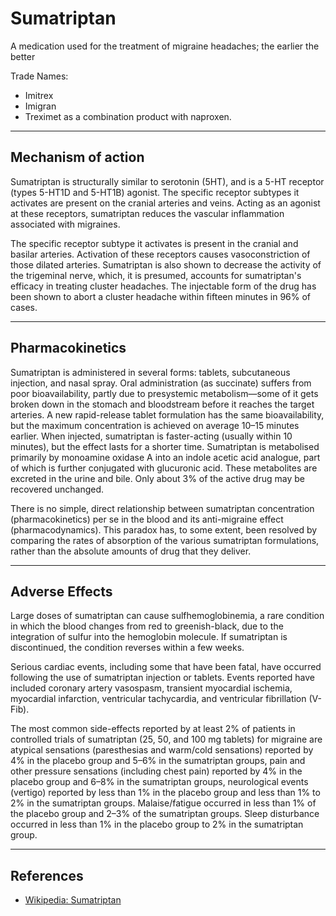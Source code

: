 # Sumatriptan

A medication used for the treatment of migraine headaches; the earlier the better

Trade Names:

-   Imitrex
-   Imigran
-   Treximet as a combination product with naproxen.

---

## Mechanism of action

Sumatriptan is structurally similar to serotonin (5HT), and is a 5-HT receptor (types 5-HT1D and 5-HT1B) agonist. The specific receptor subtypes it activates are present on the cranial arteries and veins. Acting as an agonist at these receptors, sumatriptan reduces the vascular inflammation associated with migraines.

The specific receptor subtype it activates is present in the cranial and basilar arteries. Activation of these receptors causes vasoconstriction of those dilated arteries. Sumatriptan is also shown to decrease the activity of the trigeminal nerve, which, it is presumed, accounts for sumatriptan's efficacy in treating cluster headaches. The injectable form of the drug has been shown to abort a cluster headache within fifteen minutes in 96% of cases.

---

## Pharmacokinetics

Sumatriptan is administered in several forms: tablets, subcutaneous injection, and nasal spray. Oral administration (as succinate) suffers from poor bioavailability, partly due to presystemic metabolism—some of it gets broken down in the stomach and bloodstream before it reaches the target arteries. A new rapid-release tablet formulation has the same bioavailability, but the maximum concentration is achieved on average 10–15 minutes earlier. When injected, sumatriptan is faster-acting (usually within 10 minutes), but the effect lasts for a shorter time. Sumatriptan is metabolised primarily by monoamine oxidase A into an indole acetic acid analogue, part of which is further conjugated with glucuronic acid. These metabolites are excreted in the urine and bile. Only about 3% of the active drug may be recovered unchanged.

There is no simple, direct relationship between sumatriptan concentration (pharmacokinetics) per se in the blood and its anti-migraine effect (pharmacodynamics). This paradox has, to some extent, been resolved by comparing the rates of absorption of the various sumatriptan formulations, rather than the absolute amounts of drug that they deliver.

---

## Adverse Effects

Large doses of sumatriptan can cause sulfhemoglobinemia, a rare condition in which the blood changes from red to greenish-black, due to the integration of sulfur into the hemoglobin molecule. If sumatriptan is discontinued, the condition reverses within a few weeks.

Serious cardiac events, including some that have been fatal, have occurred following the use of sumatriptan injection or tablets. Events reported have included coronary artery vasospasm, transient myocardial ischemia, myocardial infarction, ventricular tachycardia, and ventricular fibrillation (V-Fib).

The most common side-effects reported by at least 2% of patients in controlled trials of sumatriptan (25, 50, and 100 mg tablets) for migraine are atypical sensations (paresthesias and warm/cold sensations) reported by 4% in the placebo group and 5–6% in the sumatriptan groups, pain and other pressure sensations (including chest pain) reported by 4% in the placebo group and 6–8% in the sumatriptan groups, neurological events (vertigo) reported by less than 1% in the placebo group and less than 1% to 2% in the sumatriptan groups. Malaise/fatigue occurred in less than 1% of the placebo group and 2–3% of the sumatriptan groups. Sleep disturbance occurred in less than 1% in the placebo group to 2% in the sumatriptan group.

---

## References

-   [Wikipedia: Sumatriptan](https://en.wikipedia.org/wiki/Sumatriptan)
